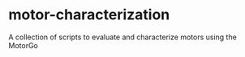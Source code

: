 # motor-characterization
A collection of scripts to evaluate and characterize motors using the MotorGo
